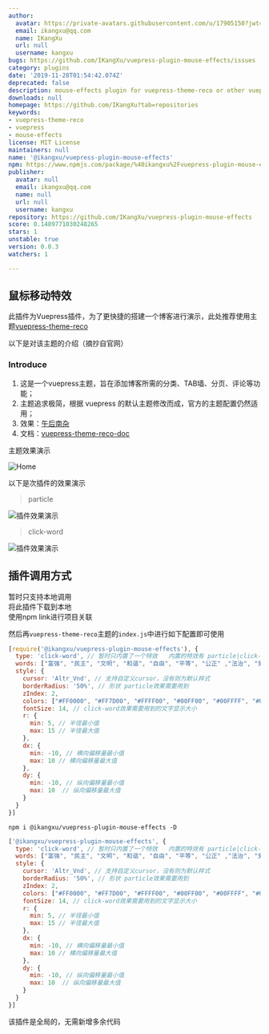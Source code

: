 ```yaml
---
author:
  avatar: https://private-avatars.githubusercontent.com/u/17905150?jwt=eyJhbGciOiJIUzI1NiIsInR5cCI6IkpXVCJ9.eyJpc3MiOiJnaXRodWIuY29tIiwiYXVkIjoicmF3LmdpdGh1YnVzZXJjb250ZW50LmNvbSIsImtleSI6ImtleTEiLCJleHAiOjE3MzQ2NTYwNDAsIm5iZiI6MTczNDY1NDg0MCwicGF0aCI6Ii91LzE3OTA1MTUwIn0.DbMsSLDnfqP5AlEzJEVswncjqaZbht3ZlRn_ZRqmRF4&v=4
  email: ikangxu@qq.com
  name: IKangXu
  url: null
  username: kangxu
bugs: https://github.com/IKangXu/vuepress-plugin-mouse-effects/issues
category: plugins
date: '2019-11-28T01:54:42.074Z'
deprecated: false
description: mouse-effects plugin for vuepress-theme-reco or other vuepress theme
downloads: null
homepage: https://github.com/IKangXu?tab=repositories
keywords:
- vuepress-theme-reco
- vuepress
- mouse-effects
license: MIT License
maintainers: null
name: '@ikangxu/vuepress-plugin-mouse-effects'
npm: https://www.npmjs.com/package/%40ikangxu%2Fvuepress-plugin-mouse-effects
publisher:
  avatar: null
  email: ikangxu@qq.com
  name: null
  url: null
  username: kangxu
repository: https://github.com/IKangXu/vuepress-plugin-mouse-effects
score: 0.1489771030248265
stars: 1
unstable: true
version: 0.0.3
watchers: 1

---
```


## 鼠标移动特效

此插件为Vuepress插件，为了更快捷的搭建一个博客进行演示，此处推荐使用主题[vuepress-theme-reco](https://github.com/vuepress-reco/vuepress-theme-reco)

以下是对该主题的介绍（摘抄自官网）

### Introduce

1. 这是一个vuepress主题，旨在添加博客所需的分类、TAB墙、分页、评论等功能；
2. 主题追求极简，根据 vuepress 的默认主题修改而成，官方的主题配置仍然适用；
3. 效果：[午后南杂](https://www.recoluan.com) 
4. 文档：[vuepress-theme-reco-doc](https://vuepress-theme-reco.recoluan.com)

主题效果演示

![Home](https://github.com/vuepress-reco/vuepress-theme-reco/raw/develop/images/home-blog.png)

以下是次插件的效果演示

> particle

![插件效果演示](./assets/img/mouse.gif)

> click-word

![插件效果演示](./assets/img/click-word.gif)

## 插件调用方式

暂时只支持本地调用  
将此插件下载到本地  
使用npm link进行项目关联

然后再`vuepress-theme-reco`主题的`index.js`中进行如下配置即可使用

```js
[require('@ikangxu/vuepress-plugin-mouse-effects'), {
  type: 'click-word', // 暂时只内置了一个特效   内置的特效有 particle|click-word
  words: ["富强", "民主", "文明", "和谐", "自由", "平等", "公正" ,"法治", "爱国", "敬业", "诚信", "友善"], // click-word效果需要用到的文字提示
  style: {
    cursor: 'Altr_Vnd', // 支持自定义cursor，没有则为默认样式
    borderRadius: '50%', // 形状 particle效果需要用到
    zIndex: 2,
    colors: ["#FF0000", "#FF7D00", "#FFFF00", "#00FF00", "#00FFFF", "#0000FF", "#FF00FF"], // 颜色
    fontSize: 14, // click-word效果需要用到的文字显示大小
    r: {
      min: 5, // 半径最小值
      max: 15 // 半径最大值
    },
    dx: {
      min: -10, // 横向偏移量最小值
      max: 10 // 横向偏移量最大值
    },
    dy: {
      min: -10, // 纵向偏移量最小值
      max: 10  // 纵向偏移量最大值
    }
  }
}]
```

```shell
npm i @ikangxu/vuepress-plugin-mouse-effects -D
```

```js
['@ikangxu/vuepress-plugin-mouse-effects', {
  type: 'click-word', // 暂时只内置了一个特效   内置的特效有 particle|click-word
  words: ["富强", "民主", "文明", "和谐", "自由", "平等", "公正" ,"法治", "爱国", "敬业", "诚信", "友善"], // click-word效果需要用到的文字提示
  style: {
    cursor: 'Altr_Vnd', // 支持自定义cursor，没有则为默认样式
    borderRadius: '50%', // 形状 particle效果需要用到
    zIndex: 2,
    colors: ["#FF0000", "#FF7D00", "#FFFF00", "#00FF00", "#00FFFF", "#0000FF", "#FF00FF"], // 颜色
    fontSize: 14, // click-word效果需要用到的文字显示大小
    r: {
      min: 5, // 半径最小值
      max: 15 // 半径最大值
    },
    dx: {
      min: -10, // 横向偏移量最小值
      max: 10 // 横向偏移量最大值
    },
    dy: {
      min: -10, // 纵向偏移量最小值
      max: 10  // 纵向偏移量最大值
    }
  }
}]
```

该插件是全局的，无需新增多余代码